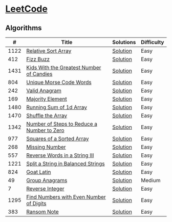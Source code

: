 # [LeetCode](https://leetcode.com/problemset/algorithms/) 

## Algorithms

|  #  |      Title     |   Solutions   | Difficulty  |         
|-----|----------------|---------------|-------------|
|1122|[Relative Sort Array](https://leetcode.com/problems/relative-sort-array/)|[Solution](../master/1122.%20Relative%20Sort%20Array/index.js)|Easy|
|412|[Fizz Buzz](https://leetcode.com/problems/fizz-buzz/)|[Solution](../master/412.%20Fizz%20Buzz/index.js)|Easy|
|1431|[Kids With the Greatest Number of Candies](https://leetcode.com/problems/kids-with-the-greatest-number-of-candies/)|[Solution](../master/1431.%20Kids%20With%20the%20Greatest%20Number%20of%20Candies/index.js)|Easy|
|804|[Unique Morse Code Words](https://leetcode.com/problems/unique-morse-code-words/)|[Solution](../master/804.%20Unique%20Morse%20Code%20Words/index.js)|Easy|
|242|[Valid Anagram](https://leetcode.com/problems/valid-anagram/)|[Solution](../master/242.%20Valid%20Anagram/index.js)|Easy|
|169|[Majority Element](https://leetcode.com/problems/majority-element/)|[Solution](../master/169.%20Majority%20Element/index.js)|Easy|
|1480|[Running Sum of 1d Array](https://leetcode.com/problems/running-sum-of-1d-array/)|[Solution](../master/1480.%20Running%20Sum%20of%201d%20Array/index.js)|Easy|
|1470|[Shuffle the Array](https://leetcode.com/problems/shuffle-the-array/)|[Solution](../master/1470.%20Shuffle%20the%20Array/index.js)|Easy|
|1342|[Number of Steps to Reduce a Number to Zero](https://leetcode.com/problems/number-of-steps-to-reduce-a-number-to-zero/)|[Solution](../master/1342.%20Number%20of%20Steps%20to%20Reduce%20a%20Number%20to%20Zero/index.js)|Easy|
|977|[Squares of a Sorted Array](https://leetcode.com/problems/squares-of-a-sorted-array/)|[Solution](../master/977.%20Squares%20of%20a%20Sorted%20Array/index.js)|Easy|
|268|[Missing Number](https://leetcode.com/problems/missing-number/)|[Solution](../master/268.%20Missing%20Number/index.js)|Easy|
|557|[Reverse Words in a String III](https://leetcode.com/problems/reverse-words-in-a-string-iii/)|[Solution](../master/557.%20Reverse%20Words%20in%20a%20String%20III/index.js)|Easy|
|1221|[Split a String in Balanced Strings](https://leetcode.com/problems/split-a-string-in-balanced-strings/)|[Solution](../master/1221.%20Split%20a%20String%20in%20Balanced%20Strings/index.js)|Easy|
|824|[Goat Latin](https://leetcode.com/problems/goat-latin/)|[Solution](../master/824.%20Goat%20Latin/index.js)|Easy|
|49|[Group Anagrams](https://leetcode.com/problems/group-anagrams/)|[Solution](../master/49.%20Group%20Anagrams/index.js)|Medium|
|7|[Reverse Integer](https://leetcode.com/problems/reverse-integer/)|[Solution](../master/7.%20Reverse%20Integer/index.js)|Easy|
|1295|[Find Numbers with Even Number of Digits](https://leetcode.com/problems/find-numbers-with-even-number-of-digits/)|[Solution](../master/1295.%20Find%20Numbers%20with%20Even%20Number%20of%20Digits/index.js)|Easy|
|383|[Ransom Note](https://leetcode.com/problems/ransom-note/)|[Solution](../master/383.%20Ransom%20Note/index.js)|Easy|